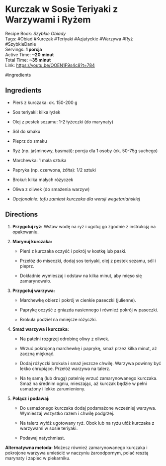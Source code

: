 # Kurczak w Sosie Teriyaki z Warzywami i Ryżem

Recipe Book: _Szybkie Obiady_  
Tags: #Obiad #Kurczak #Teriyaki #Azjatyckie #Warzywa #Ryż #SzybkieDanie  
Servings: **1 porcja**  
Active Time: **~20 minut**  
Total Time: **~35 minut**  
Link:  https://youtu.be/OOEN1F9s4c8?t=784

#ingredients

## Ingredients

-  Pierś z kurczaka: ok. 150-200 g
    
-  Sos teriyaki: kilka łyżek
    
-  Olej z pestek sezamu: 1-2 łyżeczki (do marynaty)
    
-  Sól do smaku
    
-  Pieprz do smaku
    
-  Ryż (np. jaśminowy, basmati): porcja dla 1 osoby (ok. 50-75g suchego)
    
-  Marchewka: 1 mała sztuka
    
-  Papryka (np. czerwona, żółta): 1/2 sztuki
    
-  Brokuł: kilka małych różyczek
    
-  Oliwa z oliwek (do smażenia warzyw)
    
-  _Opcjonalnie: tofu zamiast kurczaka dla wersji wegetariańskiej_
    

## Directions

1. **Przygotuj ryż:** Wstaw wodę na ryż i ugotuj go zgodnie z instrukcją na opakowaniu.
    
2. **Marynuj kurczaka:**
    
    - Pierś z kurczaka oczyść i pokrój w kostkę lub paski.
        
    - Przełóż do miseczki, dodaj sos teriyaki, olej z pestek sezamu, sól i pieprz.
        
    - Dokładnie wymieszaj i odstaw na kilka minut, aby mięso się zamarynowało.
        
3. **Przygotuj warzywa:**
    
    - Marchewkę obierz i pokrój w cienkie paseczki (julienne).
        
    - Paprykę oczyść z gniazda nasiennego i również pokrój w paseczki.
        
    - Brokuła podziel na mniejsze różyczki.
        
4. **Smaż warzywa i kurczaka:**
    
    - Na patelni rozgrzej odrobinę oliwy z oliwek.
        
    - Wrzuć pokrojoną marchewkę i paprykę, smaż przez kilka minut, aż zaczną mięknąć.
        
    - Dodaj różyczki brokuła i smaż jeszcze chwilę. Warzywa powinny być lekko chrupiące. Przełóż warzywa na talerz.
        
    - Na tę samą (lub drugą) patelnię wrzuć zamarynowanego kurczaka. Smaż na średnim ogniu, mieszając, aż kurczak będzie w pełni usmażony i lekko zarumieniony.
        
5. **Połącz i podawaj:**
    
    - Do usmażonego kurczaka dodaj podsmażone wcześniej warzywa. Wymieszaj wszystko razem i chwilę podgrzej.
        
    - Na talerz wyłóż ugotowany ryż. Obok lub na ryżu ułóż kurczaka z warzywami w sosie teriyaki.
        
    - Podawaj natychmiast.
        

**Alternatywna metoda:** Możesz również zamarynowanego kurczaka i pokrojone warzywa umieścić w naczyniu żaroodpornym, polać resztą marynaty i zapiec w piekarniku.